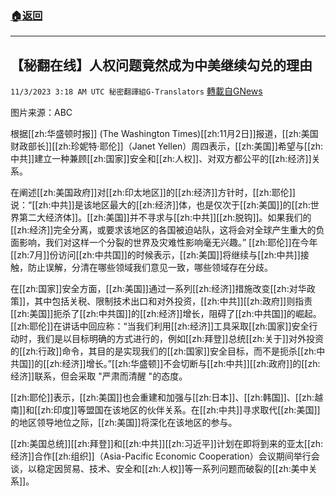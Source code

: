 ###  [:house:返回](README.md)
---


## 【秘翻在线】人权问题竟然成为中美继续勾兑的理由
`11/3/2023 3:18 AM UTC 秘密翻譯組G-Translators` [轉載自GNews](https://gnews.org/articles/1915747)

图片来源：ABC

根据[[zh:华盛顿时报]] (The Washington Times)[[zh:11月2日]]报道，[[zh:美国财政部长]][[zh:珍妮特·耶伦]]（Janet Yellen）周四表示，[[zh:美国]]希望与[[zh:中共]]建立一种兼顾[[zh:国家]]安全和[[zh:人权]]、对双方都公平的[[zh:经济]]关系。

在阐述[[zh:美国政府]]对[[zh:印太地区]]的[[zh:经济]]方针时，[[zh:耶伦]]说：“[[zh:中共]]是该地区最大的[[zh:经济]]体，也是仅次于[[zh:美国]]的[[zh:世界第二大经济体]]。[[zh:美国]]并不寻求与[[zh:中共]][[zh:脱钩]]。如果我们的[[zh:经济]]完全分离，或要求该地区的各国被迫站队，这将会对全球产生重大的负面影响，我们对这样一个分裂的世界及灾难性影响毫无兴趣。” [[zh:耶伦]]在今年[[zh:7月]]份访问[[zh:中共国]]的时候表示，[[zh:美国]]将继续与[[zh:中共]]接触，防止误解，分清在哪些领域我们意见一致，哪些领域存在分歧。

在[[zh:国家]]安全方面，[[zh:美国]]通过一系列[[zh:经济]]措施改变[[zh:对华政策]]，其中包括关税、限制技术出口和对外投资，[[zh:中共]][[zh:政府]]则指责[[zh:美国]]扼杀了[[zh:中共国]]的[[zh:经济]]增长，阻碍了[[zh:中共国]]的崛起。[[zh:耶伦]]在讲话中回应称：“当我们利用[[zh:经济]]工具采取[[zh:国家]]安全行动时，我们是以目标明确的方式进行的，例如[[zh:拜登]]总统[[zh:关于]]对外投资的[[zh:行政]]命令，其目的是实现我们的[[zh:国家]]安全目标，而不是扼杀[[zh:中共国]]的[[zh:经济]]增长。”[[zh:华盛顿]]不会切断与[[zh:中共]][[zh:政府]]的[[zh:经济]]联系，但会采取 "严肃而清醒 "的态度。

[[zh:耶伦]]表示，[[zh:美国]]也会重建和加强与[[zh:日本]]、[[zh:韩国]]、[[zh:越南]]和[[zh:印度]]等盟国在该地区的伙伴关系。在[[zh:中共]]寻求取代[[zh:美国]]的地区领导地位之际，[[zh:美国]]将深化在该地区的参与。

[[zh:美国总统]][[zh:拜登]]和[[zh:中共]][[zh:习近平]]计划在即将到来的亚太[[zh:经济]]合作[[zh:组织]]（Asia-Pacific Economic Cooperation）会议期间举行会谈，以稳定因贸易、技术、安全和[[zh:人权]]等一系列问题而破裂的[[zh:美中关系]]。
